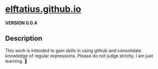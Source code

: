 # [elftatius.github.io](https://elftatius.github.io/)

**VERSION 0.0.4**

## Description 

This work is intended to gain skills in using github and consolidate knowledge of regular expressions. Please do not judge strictly, I am just learning. 🤗
